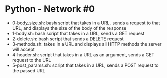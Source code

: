 # Python - Network #0
* 0-body_size.sh: bash script that takes in a URL, sends a request to that URL, and displays the size of the body of the response
* 1-body.sh: bash script that takes in a URL, sends a GET request
* 2-delete.sh: bash script that sends a DELETE request
* 3-methods.sh: takes in a URL and displays all HTTP methods the server will accept
* 4-header.sh: script that takes in a URL as an argument, sends a GET request to the URL
* 5-post_params.sh:  script that takes in a URL, sends a POST request to the passed URL
